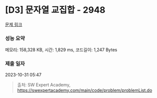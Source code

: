 # [D3] 문자열 교집합 - 2948 

[문제 링크](https://swexpertacademy.com/main/code/problem/problemDetail.do?contestProbId=AV-Un3G64SUDFAXr) 

### 성능 요약

메모리: 158,328 KB, 시간: 1,829 ms, 코드길이: 1,247 Bytes

### 제출 일자

2023-10-31 05:47



> 출처: SW Expert Academy, https://swexpertacademy.com/main/code/problem/problemList.do